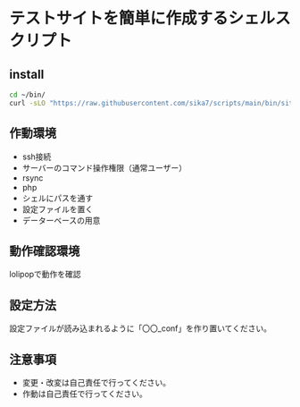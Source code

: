 # テストサイトを簡単に作成するシェルスクリプト

## install

```bash
cd ~/bin/
curl -sLO "https://raw.githubusercontent.com/sika7/scripts/main/bin/site"
```

## 作動環境

* ssh接続
* サーバーのコマンド操作権限（通常ユーザー）
* rsync
* php
* シェルにパスを通す
* 設定ファイルを置く
* データーベースの用意

## 動作確認環境

lolipopで動作を確認

## 設定方法

設定ファイルが読み込まれるように「〇〇_conf」を作り置いてください。

## 注意事項

* 変更・改変は自己責任で行ってください。
* 作動は自己責任で行ってください。
